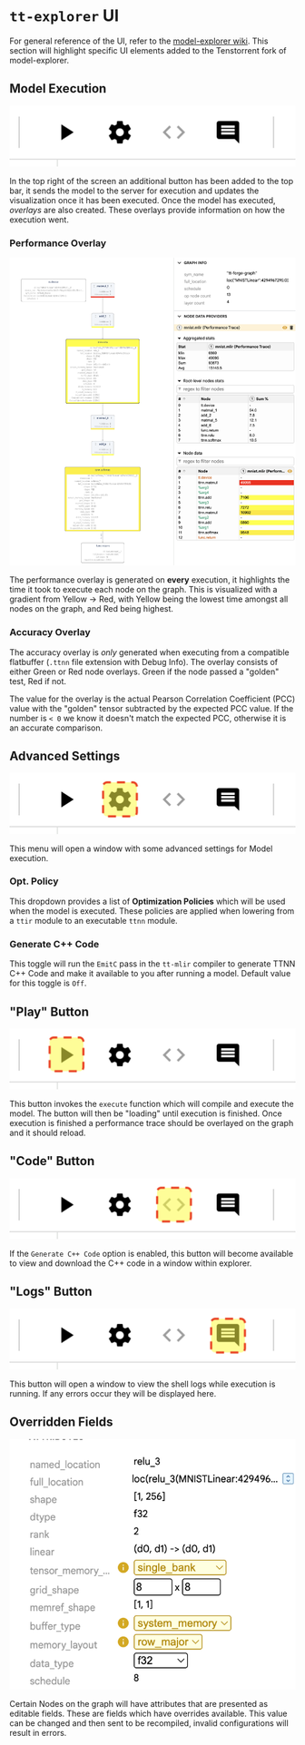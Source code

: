 # `tt-explorer` UI

For general reference of the UI, refer to the [model-explorer wiki](https://github.com/google-ai-edge/model-explorer/wiki). This section will highlight specific UI elements added to the Tenstorrent fork of model-explorer.

## Model Execution

![Toolbar added by `tt-explorer` fork](../images/tt-explorer/toolbar.png)

In the top right of the screen an additional button has been added to the top bar, it sends the model to the server for execution and updates the visualization once it has been executed. Once the model has executed, _overlays_ are also created. These overlays provide information on how the execution went.

### Performance Overlay

![Example of performance overlays for a graph](../images/tt-explorer/perf-overlay.png)

The performance overlay is generated on **every** execution, it highlights the time it took to execute each node on the graph. This is visualized with a gradient from Yellow -> Red, with Yellow being the lowest time amongst all nodes on the graph, and Red being highest.

### Accuracy Overlay

The accuracy overlay is _only_ generated when executing from a compatible flatbuffer (`.ttnn` file extension with Debug Info). The overlay consists of either Green or Red node overlays. Green if the node passed a "golden" test, Red if not.

The value for the overlay is the actual Pearson Correlation Coefficient (PCC) value with the "golden" tensor subtracted by the expected PCC value. If the number is `< 0` we know it doesn't match the expected PCC, otherwise it is an accurate comparison.

## Advanced Settings

![Toolbar highlighting the "configuration" button](../images/tt-explorer/configure.png)

This menu will open a window with some advanced settings for Model execution.

### Opt. Policy

This dropdown provides a list of **Optimization Policies** which will be used when the model is executed. These policies are applied when lowering from a `ttir` module to an executable `ttnn` module.

### Generate C++ Code

This toggle will run the `EmitC` pass in the `tt-mlir` compiler to generate TTNN C++ Code and make it available to you after running a model. Default value for this toggle is `Off`.

## "Play" Button

![Toolbar highlighting the "execute" button](../images/tt-explorer/execute.png)

This button invokes the `execute` function which will compile and execute the model. The button will then be "loading" until execution is finished. Once execution is finished a performance trace should be overlayed on the graph and it should reload.

## "Code" Button

![Toolbar highlighting the "code" button](../images/tt-explorer/code.png)

If the `Generate C++ Code` option is enabled, this button will become available to view and download the C++ code in a window within explorer.

## "Logs" Button

![Toolbar highlighting the "logs" button](../images/tt-explorer/logs.png)

This button will open a window to view the shell logs while execution is running. If any errors occur they will be displayed here.

## Overridden Fields

![Example of fields with overrides enabled](../images/tt-explorer/overrides.png)

Certain Nodes on the graph will have attributes that are presented as editable fields. These are fields which have overrides available. This value can be changed and then sent to be recompiled, invalid configurations will result in errors.

